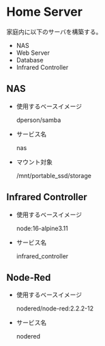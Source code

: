 # Home Server
家庭内に以下のサーバを構築する。

* NAS
* Web Server
* Database
* Infrared Controller

## NAS
* 使用するベースイメージ

    dperson/samba

* サービス名

    nas

* マウント対象

    /mnt/portable_ssd/storage

## Infrared Controller
* 使用するベースイメージ

    node:16-alpine3.11

* サービス名

    infrared_controller

## Node-Red
* 使用するベースイメージ

    nodered/node-red:2.2.2-12

* サービス名

    nodered
